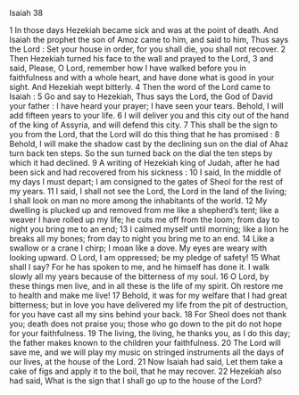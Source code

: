 Isaiah 38

1	In those days Hezekiah became sick and was at the point of death. And Isaiah the prophet the son of Amoz came to him, and said to him, Thus says the Lord : Set your house in order, for you shall die, you shall not recover.
2	Then Hezekiah turned his face to the wall and prayed to the Lord,
3	and said, Please, O Lord, remember how I have walked before you in faithfulness and with a whole heart, and have done what is good in your sight. And Hezekiah wept bitterly.
4	Then the word of the Lord came to Isaiah :
5	Go and say to Hezekiah, Thus says the Lord, the God of David your father : I have heard your prayer; I have seen your tears. Behold, I will add fifteen years to your life.
6	I will deliver you and this city out of the hand of the king of Assyria, and will defend this city.
7	This shall be the sign to you from the Lord, that the Lord will do this thing that he has promised :
8	Behold, I will make the shadow cast by the declining sun on the dial of Ahaz turn back ten steps. So the sun turned back on the dial the ten steps by which it had declined.
9	A writing of Hezekiah king of Judah, after he had been sick and had recovered from his sickness :
10	I said, In the middle of my days I must depart; I am consigned to the gates of Sheol for the rest of my years.
11	I said, I shall not see the Lord, the Lord in the land of the living; I shall look on man no more among the inhabitants of the world.
12	My dwelling is plucked up and removed from me like a shepherd’s tent; like a weaver I have rolled up my life; he cuts me off from the loom; from day to night you bring me to an end;
13	I calmed myself until morning; like a lion he breaks all my bones; from day to night you bring me to an end.
14	Like a swallow or a crane I chirp; I moan like a dove. My eyes are weary with looking upward. O Lord, I am oppressed; be my pledge of safety!
15	What shall I say? For he has spoken to me, and he himself has done it. I walk slowly all my years because of the bitterness of my soul.
16	O Lord, by these things men live, and in all these is the life of my spirit. Oh restore me to health and make me live!
17	Behold, it was for my welfare that I had great bitterness; but in love you have delivered my life from the pit of destruction, for you have cast all my sins behind your back.
18	For Sheol does not thank you; death does not praise you; those who go down to the pit do not hope for your faithfulness.
19	The living, the living, he thanks you, as I do this day; the father makes known to the children your faithfulness.
20	The Lord will save me, and we will play my music on stringed instruments all the days of our lives, at the house of the Lord.
21	Now Isaiah had said, Let them take a cake of figs and apply it to the boil, that he may recover.
22	Hezekiah also had said, What is the sign that I shall go up to the house of the Lord?

